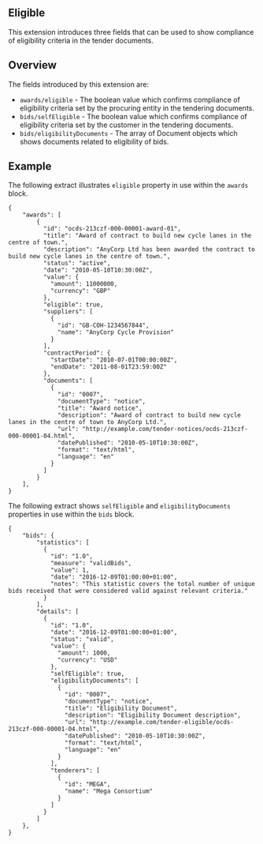 ## Eligible
This extension introduces three fields that can be used to 
show compliance of eligibility criteria in the tender documents.
## Overview
The fields introduced by this extension are:
- `awards/eligible` - The boolean value which confirms compliance of eligibility 
criteria set by the procuring entity in the tendering documents.
- `bids/selfEligible` - The boolean value which confirms compliance of 
eligibility criteria set by the customer in the tendering documents.
- `bids/eligibilityDocuments` - The array of Document objects which shows 
documents related to eligibility of bids.
## Example
The following extract illustrates `eligible` property in use within the `awards` block.
```
{
    "awards": [
        {
          "id": "ocds-213czf-000-00001-award-01",
          "title": "Award of contract to build new cycle lanes in the centre of town.",
          "description": "AnyCorp Ltd has been awarded the contract to build new cycle lanes in the centre of town.",
          "status": "active",
          "date": "2010-05-10T10:30:00Z",
          "value": {
            "amount": 11000000,
            "currency": "GBP"
          },
          "eligible": true,
          "suppliers": [
            {
              "id": "GB-COH-1234567844",
              "name": "AnyCorp Cycle Provision"
            }
          ],
          "contractPeriod": {
            "startDate": "2010-07-01T00:00:00Z",
            "endDate": "2011-08-01T23:59:00Z"
          },
          "documents": [
            {
              "id": "0007",
              "documentType": "notice",
              "title": "Award notice",
              "description": "Award of contract to build new cycle lanes in the centre of town to AnyCorp Ltd.",
              "url": "http://example.com/tender-notices/ocds-213czf-000-00001-04.html",
              "datePublished": "2010-05-10T10:30:00Z",
              "format": "text/html",
              "language": "en"
            }
          ]
        }
    ],
}
```
The following extract shows `selfEligible` and `eligibilityDocuments` 
properties in use within the `bids` block.
```
{
    "bids": {
        "statistics": [
          {
            "id": "1.0",
            "measure": "validBids",
            "value": 1,
            "date": "2016-12-09T01:00:00+01:00",
            "notes": "This statistic covers the total number of unique bids received that were considered valid against relevant criteria."
          }
        ],
        "details": [
          {
            "id": "1.0",
            "date": "2016-12-09T01:00:00+01:00",
            "status": "valid",
            "value": {
              "amount": 1000,
              "currency": "USD"
            },
            "selfEligible": true,
            "eligibilityDocuments": [
              {
                "id": "0007",
                "documentType": "notice",
                "title": "Eligibility Document",
                "description": "Eligibility Document description",
                "url": "http://example.com/tender-eligible/ocds-213czf-000-00001-04.html",
                "datePublished": "2010-05-10T10:30:00Z",
                "format": "text/html",
                "language": "en"
              }
            ],
            "tenderers": [
              {
                "id": "MEGA",
                "name": "Mega Consortium"
              }
            ]
          }
        ]
    },
}
```